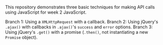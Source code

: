 This repository demonstrates three basic techniques for making API calls using JavaScript for week 2 JavaScript.

Branch 1: Using a `XMLHttpRequest` with a callback.
Branch 2: Using jQuery's ``.ajax()`` with callbacks in ``.ajax()``'s `success` and `error` options.
Branch 3: Using jQuery's `.get()` with a promise (`.then()`, not instantiating a new `Promise` object).
